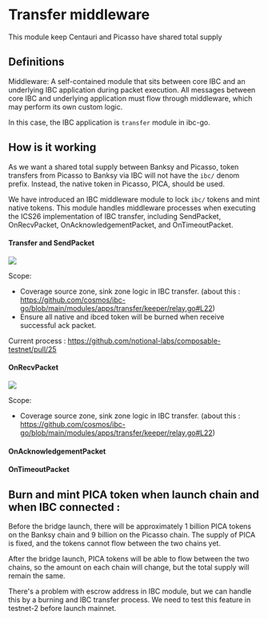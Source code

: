 # Transfer middleware
This module keep Centauri and Picasso have shared total supply
## Definitions

Middleware: A self-contained module that sits between core IBC and an underlying IBC application during packet execution. All messages between core IBC and underlying application must flow through middleware, which may perform its own custom logic. 

In this case, the IBC application is `transfer` module in ibc-go.

## How is it working 
As we want a shared total supply between Banksy and Picasso, token transfers from Picasso to Banksy via IBC will not have the `ibc/` denom prefix. Instead, the native token in Picasso, PICA, should be used.

We have introduced an IBC middleware module to lock `ibc/` tokens and mint native tokens. This module handles middleware processes when executing the ICS26 implementation of IBC transfer, including SendPacket, OnRecvPacket, OnAcknowledgementPacket, and OnTimeoutPacket.

#### Transfer and SendPacket
![](https://hackmd.io/_uploads/Hy3dFx4M2.png)

Scope:
 - Coverage source zone, sink zone logic in IBC transfer. (about this : https://github.com/cosmos/ibc-go/blob/main/modules/apps/transfer/keeper/relay.go#L22)
 - Ensure all native and ibced token will be burned when receive successful ack packet.

Current process :  https://github.com/notional-labs/composable-testnet/pull/25

#### OnRecvPacket
![](https://hackmd.io/_uploads/BJAL7BNfn.png)

Scope:
 - Coverage source zone, sink zone logic in IBC transfer. (about this : https://github.com/cosmos/ibc-go/blob/main/modules/apps/transfer/keeper/relay.go#L22)

#### OnAcknowledgementPacket


#### OnTimeoutPacket


## Burn and mint PICA token when launch chain and when IBC connected :
Before the bridge launch, there will be approximately 1 billion PICA tokens on the Banksy chain and 9 billion on the Picasso chain. The supply of PICA is fixed, and the tokens cannot flow between the two chains yet.

After the bridge launch, PICA tokens will be able to flow between the two chains, so the amount on each chain will change, but the total supply will remain the same.

There's a problem with escrow address in IBC module, but we can handle this by a burning and IBC transfer process. We need to test this feature in testnet-2 before launch mainnet.
